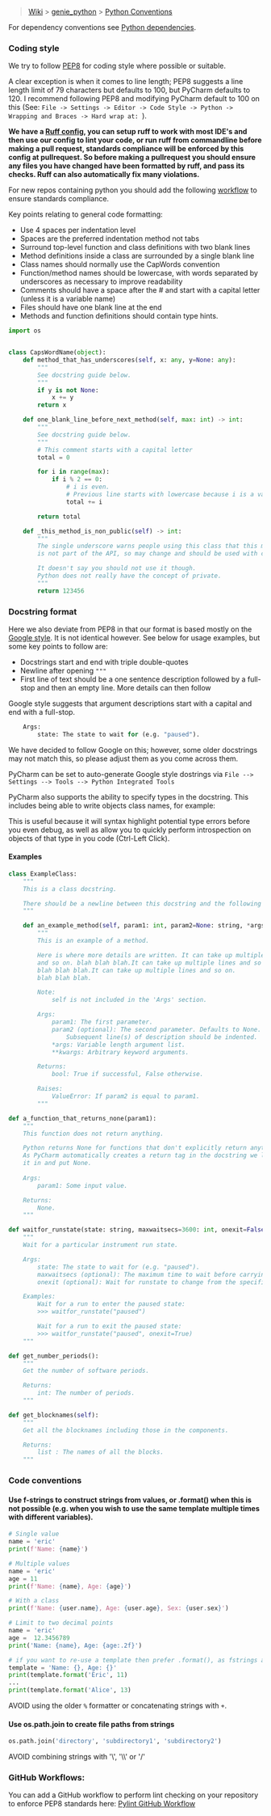 > [Wiki](Home) > [genie_python](genie_python) > [Python Conventions](Python-conventions)

For dependency conventions see [Python dependencies](Python-dependencies).

### Coding style
We try to follow [PEP8](https://www.python.org/dev/peps/pep-0008/) for coding style where possible or suitable.
 
A clear exception is when it comes to line length; PEP8 suggests a line length limit of 79 characters but defaults to 100, but PyCharm defaults to 120. I recommend following PEP8 and modifying PyCharm default to 100 on this (See: `File -> Settings -> Editor -> Code Style -> Python -> Wrapping and Braces -> Hard wrap at: `).

**We have a [Ruff config](https://github.com/ISISComputingGroup/reusable-workflows/blob/main/ruff.toml), you can setup ruff to work with most IDE's and then use our config to lint your code, or run ruff from commandline before making a pull request, standards compliance will be enforced by this config at pullrequest. So before making a pullrequest you should ensure any files you have changed have been formatted by ruff, and pass its checks. Ruff can also automatically fix many violations.**

For new repos containing python you should add the following [workflow](https://github.com/ISISComputingGroup/reusable-workflows/blob/main/.github/workflows/linters.yml) to ensure standards compliance.

Key points relating to general code formatting:

* Use 4 spaces per indentation level
* Spaces are the preferred indentation method not tabs
* Surround top-level function and class definitions with two blank lines
* Method definitions inside a class are surrounded by a single blank line
* Class names should normally use the CapWords convention
* Function/method names should be lowercase, with words separated by underscores as necessary to improve readability
* Comments should have a space after the # and start with a capital letter (unless it is a variable name)
* Files should have one blank line at the end
* Methods and function definitions should contain type hints.

```python
import os


class CapsWordName(object):
    def method_that_has_underscores(self, x: any, y=None: any):
        """
        See docstring guide below.
        """
        if y is not None:
            x += y
        return x

    def one_blank_line_before_next_method(self, max: int) -> int:
        """
        See docstring guide below.
        """
        # This comment starts with a capital letter
        total = 0        

        for i in range(max):
            if i % 2 == 0:
                # i is even. 
                # Previous line starts with lowercase because i is a variable name.
                total += i

        return total

    def _this_method_is_non_public(self) -> int:
        """
        The single underscore warns people using this class that this method 
        is not part of the API, so may change and should be used with care.

        It doesn't say you should not use it though.
        Python does not really have the concept of private.
        """
        return 123456       

```

### Docstring format

Here we also deviate from PEP8 in that our format is based mostly on the [Google style](https://google.github.io/styleguide/pyguide.html). It is not identical however.
See below for usage examples, but some key points to follow are:

* Docstrings start and end with triple double-quotes
* Newline after opening `"""`
* First line of text should be a one sentence description followed by a full-stop and then an empty line. More details can then follow

Google style suggests that argument descriptions start with a capital and end with a full-stop.
```python
    Args:
        state: The state to wait for (e.g. "paused").
```
We have decided to follow Google on this; however, some older docstrings may not match this, so please adjust them as you come across them.

PyCharm can be set to auto-generate Google style dostrings via `File --> Settings --> Tools --> Python Integrated Tools`

PyCharm also supports the ability to specify types in the docstring. This includes being able to write objects class names, for example: 

This is useful because it will syntax highlight potential type errors before you even debug, as well as allow you to quickly perform introspection on objects of that type in you code (Ctrl-Left Click).

#### Examples

```python
class ExampleClass:
    """
    This is a class docstring.

    There should be a newline between this docstring and the following method.
    """

    def an_example_method(self, param1: int, param2=None: string, *args, **kwargs):
        """
        This is an example of a method.

        Here is where more details are written. It can take up multiple lines 
        and so on. blah blah blah.It can take up multiple lines and so on.
        blah blah blah.It can take up multiple lines and so on.
        blah blah blah.

        Note:
            self is not included in the 'Args' section.

        Args:
            param1: The first parameter.
            param2 (optional): The second parameter. Defaults to None.
                Subsequent line(s) of description should be indented.
            *args: Variable length argument list.
            **kwargs: Arbitrary keyword arguments.

        Returns:
            bool: True if successful, False otherwise.

        Raises:
            ValueError: If param2 is equal to param1.
        """
```

```python
def a_function_that_returns_none(param1):
    """
    This function does not return anything.

    Python returns None for functions that don't explicitly return anything. 
    As PyCharm automatically creates a return tag in the docstring we leave 
    it in and put None.
    
    Args:
        param1: Some input value.

    Returns: 
        None.
    """
```

```python
def waitfor_runstate(state: string, maxwaitsecs=3600: int, onexit=False: bool):
    """
    Wait for a particular instrument run state.

    Args:
        state: The state to wait for (e.g. "paused").
        maxwaitsecs (optional): The maximum time to wait before carrying on.
        onexit (optional): Wait for runstate to change from the specified state.

    Examples:
        Wait for a run to enter the paused state:
        >>> waitfor_runstate("paused")

        Wait for a run to exit the paused state:
        >>> waitfor_runstate("paused", onexit=True)
    """
```

```python
def get_number_periods():
    """
    Get the number of software periods.

    Returns:
        int: The number of periods.
    """
```

```python
def get_blocknames(self):
    """ 
    Get all the blocknames including those in the components.

    Returns:
        list : The names of all the blocks.
    """
```

### Code conventions

#### Use f-strings to construct strings from values, or .format() when this is not possible (e.g. when you wish to use the same template multiple times with different variables).
```python
# Single value
name = 'eric'
print(f'Name: {name}')

# Multiple values
name = 'eric'
age = 11
print(f'Name: {name}, Age: {age}')

# With a class
print(f'Name: {user.name}, Age: {user.age}, Sex: {user.sex}')

# Limit to two decimal points
name = 'eric'
age =  12.3456789
print('Name: {name}, Age: {age:.2f}')

# if you want to re-use a template then prefer .format(), as fstrings are evaluated immediatley.
template = 'Name: {}, Age: {}'
print(template.format('Eric', 11)
...
print(template.format('Alice', 13)
```
AVOID using the older `%` formatter or concatenating strings with `+`.

#### Use os.path.join to create file paths from strings
```python
os.path.join('directory', 'subdirectory1', 'subdirectory2')
```
AVOID combining strings with '\\', '\\\\' or '/'


### GitHub Workflows:
You can add a GitHub workflow to perform lint checking on your repository to enforce PEP8 standards here:
[Pylint GitHub Workflow](https://github.com/ISISComputingGroup/ibex_developers_manual/wiki/Shared-utility-scripts#github-workflows)

